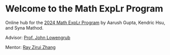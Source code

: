 
# Welcome to the Math ExpLr Program

Online hub for the [2024 Math ExpLr Program](https://cellfate.uci.edu/mathbiou-math-explr-2024/) by 
Aarush Gupta,
Kendric Hsu,
and Syna Mathod.

Advisor: [Prof. John Lowengrub](https://www.math.uci.edu/people/john-lowengrub)

Mentor: [Ray Zirui Zhang](https://sites.google.com/uci.edu/rayzhang)


